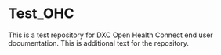 # Test_OHC
This is a test repository for DXC Open Health Connect end user documentation.
This is additional text for the repository.
